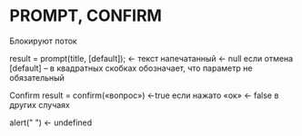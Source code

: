 # PROMPT, CONFIRM

Блокируют поток

result = prompt(title, [default]); ← текст напечатанный ← null если отмена
[default] – в квадратных скобках обозначает, что параметр не обязательный

Confirm result = confirm(«вопрос») ←true если нажато «ок» ← false в других случаях

alert(" ") ← undefined
